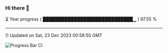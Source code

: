 ### Hi there 👋

⏳ Year progress { █████████████████████████████▁ } 97.55 %

---

⏰ Updated on Sat, 23 Dec 2023 00:58:55 GMT

![Progress Bar CI](https://github.com/liununu/liununu/workflows/Progress%20Bar%20CI/badge.svg)
